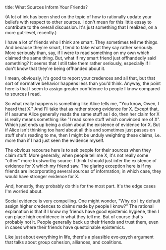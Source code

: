title: What Sources Inform Your Friends?

(A lot of ink has been shed on the topic of how to rationally update your beliefs with respect to other sources. I don't mean for this little essay to contribute to the overall discussion. It's just something that I realized, on a more gut-level, recently.)

I have a lot of friends who I think are smart. They sometimes tell me things. And because they're smart, I tend to take what they say rather seriously. More seriously than, say, if I were to read something on my own which claimed the same thing. But, what if my smart friend just offhandedly said something? It seems that I still take them rather seriously, especially if I don't know that they're being offhanded about it. 

I mean, obviously, it's good to report your credences and all that, but that sort of normative behavior happens less than you'd think. Anyway, the point here is that I seem to assign greater confidence to people I know compared to sources I read.

So what really happens is something like Alice tells me, "You know, Owen, I heard that X." And I'll take that as rather strong evidence for X. Except that, if I assume Alice generally reads the same stuff as I do, then her claim for X is really means something like "I read some stuff which convinced me of X". Which just ends up being a claim about the existence of evidence for X. But if Alice isn't thinking too hard about all this and sometimes just passes on stuff she's reading to me, then I might be unduly weighting these claims, i.e. more than if I had just seen the evidence myself.

The obvious recourse here is to ask people for their sources when they claim stuff. More generally, when people tell me X, it's not really some "other" more trustworthy source. I think I should just infer the existence of evidence for X which my friend saw. The glaring exception here is if my friends are incorporating several sources of information; in which case, they would have stronger evidence for X. 

And, honestly, they probably do this for the most part. It's the edge cases I'm worried about.

Social evidence is very compelling. One might wonder, "Why do I by default assign higher credences to claims made by people I know?" The rational explanation is that if I know my friends have good epistemic hygiene, then I can place high confidence in what they tell me. But of course that's probably not it. People generally back up their friends and trust them, even in cases where their friends have questoinable epistemics.

Like just about everything in life, there's a plausible evo-psych argument that talks about group cohesion, alliances, and coalitions.